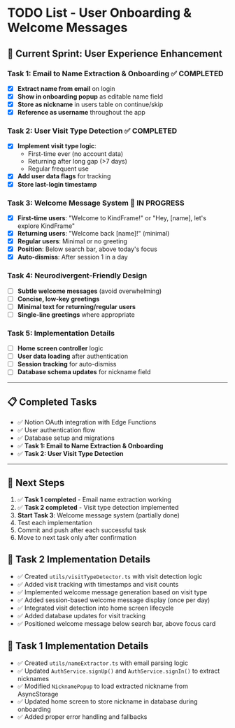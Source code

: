 # TODO List - User Onboarding & Welcome Messages

## 🎯 **Current Sprint: User Experience Enhancement**

### **Task 1: Email to Name Extraction & Onboarding** ✅ **COMPLETED**

- [x] **Extract name from email** on login
- [x] **Show in onboarding popup** as editable name field
- [x] **Store as nickname** in users table on continue/skip
- [x] **Reference as username** throughout the app

### **Task 2: User Visit Type Detection** ✅ **COMPLETED**

- [x] **Implement visit type logic**:
  - First-time ever (no account data)
  - Returning after long gap (>7 days)
  - Regular frequent use
- [x] **Add user data flags** for tracking
- [x] **Store last-login timestamp**

### **Task 3: Welcome Message System** 🔄 **IN PROGRESS**

- [x] **First-time users**: "Welcome to KindFrame!" or "Hey, [name], let's explore KindFrame"
- [x] **Returning users**: "Welcome back [name]!" (minimal)
- [x] **Regular users**: Minimal or no greeting
- [x] **Position**: Below search bar, above today's focus
- [x] **Auto-dismiss**: After session 1 in a day

### **Task 4: Neurodivergent-Friendly Design**

- [ ] **Subtle welcome messages** (avoid overwhelming)
- [ ] **Concise, low-key greetings**
- [ ] **Minimal text for returning/regular users**
- [ ] **Single-line greetings** where appropriate

### **Task 5: Implementation Details**

- [ ] **Home screen controller** logic
- [ ] **User data loading** after authentication
- [ ] **Session tracking** for auto-dismiss
- [ ] **Database schema updates** for nickname field

---

## 📋 **Completed Tasks**

- ✅ Notion OAuth integration with Edge Functions
- ✅ User authentication flow
- ✅ Database setup and migrations
- ✅ **Task 1: Email to Name Extraction & Onboarding**
- ✅ **Task 2: User Visit Type Detection**

---

## 🔄 **Next Steps**

1. ✅ **Task 1 completed** - Email name extraction working
2. ✅ **Task 2 completed** - Visit type detection implemented
3. **Start Task 3**: Welcome message system (partially done)
4. Test each implementation
5. Commit and push after each successful task
6. Move to next task only after confirmation

## 📝 **Task 2 Implementation Details**

- ✅ Created `utils/visitTypeDetector.ts` with visit detection logic
- ✅ Added visit tracking with timestamps and visit counts
- ✅ Implemented welcome message generation based on visit type
- ✅ Added session-based welcome message display (once per day)
- ✅ Integrated visit detection into home screen lifecycle
- ✅ Added database updates for visit tracking
- ✅ Positioned welcome message below search bar, above focus card

## 📝 **Task 1 Implementation Details**

- ✅ Created `utils/nameExtractor.ts` with email parsing logic
- ✅ Updated `AuthService.signUp()` and `AuthService.signIn()` to extract nicknames
- ✅ Modified `NicknamePopup` to load extracted nickname from AsyncStorage
- ✅ Updated home screen to store nickname in database during onboarding
- ✅ Added proper error handling and fallbacks
